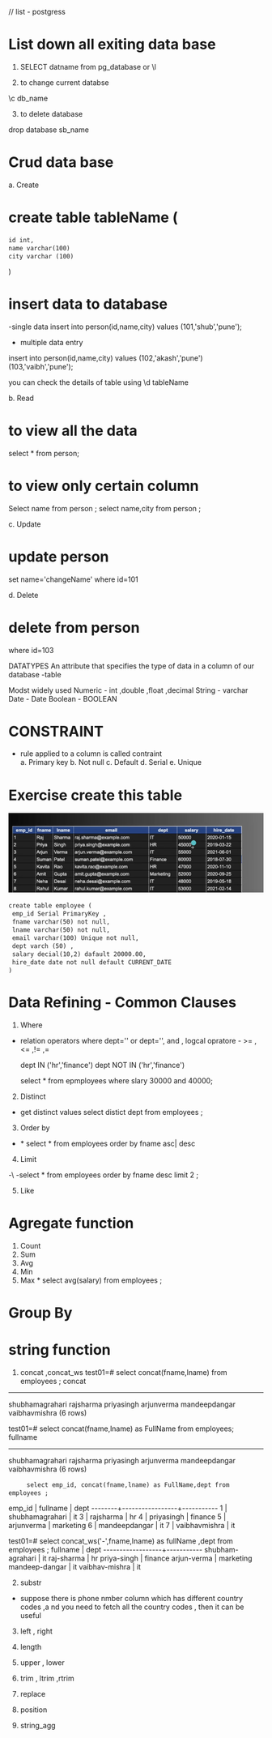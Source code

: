 // list - postgress

# List down all exiting data base

1. SELECT datname from pg_database
   or
   \l

2. to change current databse

\c db_name

3. to delete database

drop database sb_name

# Crud data base

a. Create

# create table tableName (

    id int,
    name varchar(100)
    city varchar (100)

)

# insert data to database

-single data
insert into person(id,name,city) values (101,'shub','pune');

- multiple data entry

insert into person(id,name,city) values (102,'akash','pune')
(103,'vaibh','pune');

you can check the details of table using \d tableName

b. Read

# to view all the data

select \* from person;

# to view only certain column

Select name from person ;
select name,city from person ;

c. Update

# update person

set name='changeName'
where id=101

d. Delete

# delete from person

where id=103

DATATYPES
An attribute that specifies the type of data
in a column of our database -table

Modst widely used
Numeric - int ,double ,float ,decimal
String - varchar
Date - Date
Boolean - BOOLEAN

# CONSTRAINT

- rule applied to a column is called contraint  
  a. Primary key
  b. Not null
  c. Default
  d. Serial
  e. Unique

# Exercise create this table

![alt text](image.png)

```
create table employee (
 emp_id Serial PrimaryKey ,
 fname varchar(50) not null,
 lname varchar(50) not null,
 email varchar(100) Unique not null,
 dept varch (50) ,
 salary decial(10,2) dafault 20000.00,
 hire_date date not null default CURRENT_DATE
)

```

# Data Refining - Common Clauses

1. Where

- relation operators
  where dept='' or dept='',
  and ,
  logcal opratore - >= ,<= ,!= ,=

  dept IN ('hr','finance')
  dept NOT IN ('hr','finance')

  select \* from epmployees where slary 30000 and 40000;

2. Distinct

- get distinct values
  select distict dept from employees ;

3. Order by

- \* select \* from employees order by fname asc| desc

4. Limit

-\ -select \* from employees order by fname desc limit 2 ;

5. Like

# Agregate function

1. Count
2. Sum
3. Avg
4. Min
5. Max \* select avg(salary) from employees ;

# Group By

# string function

1. concat ,concat_ws
   test01=# select concat(fname,lname) from employees ;
   concat

---

shubhamagrahari
rajsharma
priyasingh
arjunverma
mandeepdangar
vaibhavmishra
(6 rows)

test01=# select concat(fname,lname) as FullName from employees;
fullname

---

shubhamagrahari
rajsharma
priyasingh
arjunverma
mandeepdangar
vaibhavmishra
(6 rows)

         select emp_id, concat(fname,lname) as FullName,dept from employees ;

emp_id | fullname | dept
--------+-----------------+-----------
1 | shubhamagrahari | it
3 | rajsharma | hr
4 | priyasingh | finance
5 | arjunverma | marketing
6 | mandeepdangar | it
7 | vaibhavmishra | it

test01=# select concat_ws('-',fname,lname) as fullName ,dept from employees ;
fullname | dept
------------------+-----------
shubham-agrahari | it
raj-sharma | hr
priya-singh | finance
arjun-verma | marketing
mandeep-dangar | it
vaibhav-mishra | it

2.  substr

- suppose there is phone nmber column which has different country codes ,a nd you need to fetch all the country codes , then it can be useful

3.  left , right

4.  length

5.  upper , lower

6.  trim , ltrim ,rtrim

7.  replace

8.  position

9.  string_agg
